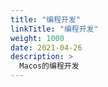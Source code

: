 ```yaml
---
title: "编程开发"
linkTitle: "编程开发"
weight: 1000
date: 2021-04-26
description: >
  Macos的编程开发
---
```







